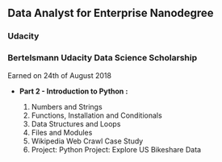 ## Data Analyst for Enterprise Nanodegree
### Udacity

### Bertelsmann Udacity Data Science Scholarship
Earned on 24th of August 2018

* **Part 2 - Introduction to Python :**

  1. Numbers and Strings
  2. Functions, Installation and Conditionals
  3. Data Structures and Loops
  4. Files and Modules
  5. Wikipedia Web Crawl Case Study
  6. Project: Python Project: Explore US Bikeshare Data
